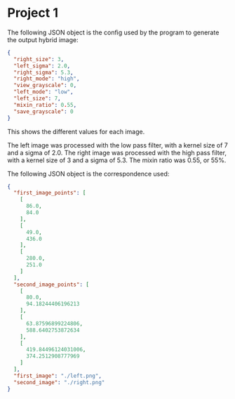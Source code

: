 # Project 1

The following JSON object is the config used by the program to generate the output hybrid image:

```json
{
  "right_size": 3, 
  "left_sigma": 2.0, 
  "right_sigma": 5.3, 
  "right_mode": "high", 
  "view_grayscale": 0, 
  "left_mode": "low", 
  "left_size": 7, 
  "mixin_ratio": 0.55, 
  "save_grayscale": 0
}
```

This shows the different values for each image.

The left image was processed with the low pass filter, with a kernel size of 7 and a sigma of 2.0. The right image was processed with the high pass filter, with a kernel size of 3 and a sigma of 5.3. The mixin ratio was 0.55, or 55%.

The following JSON object is the correspondence used:

```json
{
  "first_image_points": [
    [
      86.0, 
      84.0
    ], 
    [
      49.0, 
      436.0
    ], 
    [
      280.0, 
      251.0
    ]
  ], 
  "second_image_points": [
    [
      80.0, 
      94.18244406196213
    ], 
    [
      63.87596899224806, 
      588.6402753872634
    ], 
    [
      419.84496124031006, 
      374.2512908777969
    ]
  ], 
  "first_image": "./left.png", 
  "second_image": "./right.png"
}
```
